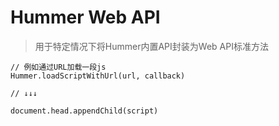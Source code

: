 # Hummer Web API

> 用于特定情况下将Hummer内置API封装为Web API标准方法

```
// 例如通过URL加载一段js
Hummer.loadScriptWithUrl(url, callback)

// ↓↓↓

document.head.appendChild(script)
```

